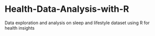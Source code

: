 # Health-Data-Analysis-with-R
Data exploration and analysis on sleep and lifestyle dataset using R for health insights
